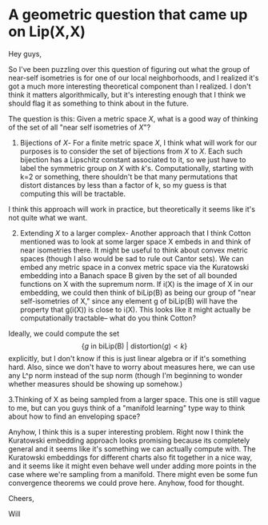 # A geometric question that came up on Lip(X,X)


Hey guys,

So I've been puzzling over this question of figuring out what the group of near-self isometries is for one of our local neighborhoods, and I realized it's got a much more interesting theoretical component than I realized. I don't think it matters algorithmically, but it's interesting enough that I think we should flag it as something to think about in the future.

The question is this: Given a metric space $X$, what is a good way of thinking of the set of all "near self isometries of $X$"?

1. Bijections of $X$- For a finite metric space $X$, I think what will work for our purposes is to consider the set of bijections from $X$ to $X$. Each such bijection has a Lipschitz constant associated to it, so we just have to label the symmetric group on $X$ with $k$'s. Computationally, starting with k=2 or something, there shouldn't be that many permutations that distort distances by less than a factor of k, so my guess is that computing this will be tractable.

I think this approach will work in practice, but theoretically it seems like it's not quite what we want.

2. Extending $X$ to a larger complex- Another approach that I think Cotton mentioned was to look at some larger space X embeds in and think of near isometries there.  It might be useful to think about convex metric spaces (though I also would be sad to rule out Cantor sets). We can embed any metric space in a convex metric space via the Kuratowski embedding into a Banach space B given by the set of all bounded functions on X with the supremum norm. If i(X) is the image of X in our embedding, we could then think of biLip(B) as being our group of "near self-isometries of X," since any element g of biLip(B) will have the property that g(i(X)) is close to i(X).  This looks like it might actually be computationally tractable– what do you think Cotton?

Ideally, we could compute the set $$\{ g\text{ in biLip(B) } | \text{ distortion}(g)<k\}$$ explicitly, but I don't know if this is just linear algebra or if it's something hard. Also, since we don't have to worry about measures here, we can use any L^p norm instead of the sup norm (though I'm beginning to wonder whether measures should be showing up somehow.)

3.Thinking of X as being sampled from a larger space. This one is still vague to me, but can you guys think of a "manifold learning" type way to think about how to find an enveloping space?

Anyhow, I think this is a super interesting problem. Right now I think the Kuratowski embedding approach looks promising because its completely general and it seems like it's something we can actually compute with. The Kuratowski embeddings for different charts also fit together in a nice way, and it seems like it might even behave well under adding more points in the case where we're sampling from a manifold. There might even be some fun convergence theorems we could prove here. Anyhow, food for thought.

Cheers,

Will

